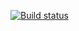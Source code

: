 [![Build status](https://ci.appveyor.com/api/projects/status/ucrsx1gab4w25800/branch/master?svg=true)](https://ci.appveyor.com/project/KarlYuhenson/homework-2-1-aqa/branch/master)

